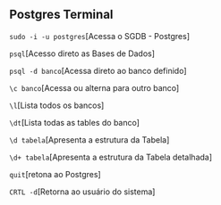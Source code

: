 ## Postgres Terminal

`sudo -i -u postgres`[Acessa o SGDB - Postgres]

`psql`[Acesso direto as Bases de Dados]

`psql -d banco`[Acessa direto ao banco definido]

`\c banco`[Acessa ou alterna para outro banco]

`\l`[Lista todos os bancos]

`\dt`[Lista todas as tables do banco]

`\d tabela`[Apresenta a estrutura da Tabela]

`\d+ tabela`[Apresenta a estrutura da Tabela detalhada]

`quit`[retona ao Postgres]

`CRTL -d`[Retorna ao usuário do sistema]

